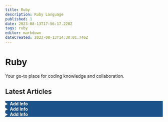 ```yaml
---
title: Ruby
description: Ruby Language
published: 1
date: 2023-08-13T17:56:17.220Z
tags: ruby
editor: markdown
dateCreated: 2023-08-13T14:30:01.746Z
---
```


# Ruby
<p>Your go-to place for coding knowledge and collaboration.</p>

<!-- ARTICLES -->
## Latest Articles
<details style=" background-color: #293a4c; color: #ffffff; border-radius: 5px;">
  <summary style="background-color: #1a5289; cursor: pointer; font-weight: bold;">
    Add Info
  </summary>

  * <a style=" color: #ffffff;" href="/ruby-on-rails/basics">Topic 1</a>
  * <a style=" color: #ffffff;" href="/ruby-on-rails/frameworks">Topic 2</a>
</details>

<details style=" background-color: #293a4c; color: #ffffff; border-radius: 5px;">
  <summary style="background-color: #1a5289; cursor: pointer; font-weight: bold;">
    Add Info
  </summary>
  
  * <a style=" color: #ffffff;" href="/ruby-on-rails/basics">Topic 1</a>
  * <a style=" color: #ffffff;" href="/ruby-on-rails/frameworks">Topic 2</a>
</details>

<details style=" background-color: #293a4c; color: #ffffff; border-radius: 5px;">
  <summary style="background-color: #1a5289; cursor: pointer; font-weight: bold;">
    Add Info
  </summary>
  
  *  <a style=" color: #ffffff;" href="/ruby-on-rails/basics">Topic 1</a>
  *  <a style=" color: #ffffff;" href="/ruby-on-rails/frameworks">Topic 2</a>
</details>
<br>
